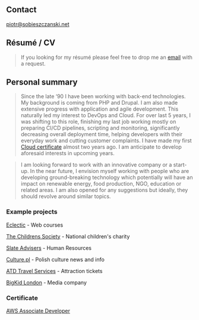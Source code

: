 ## Contact
<a href="mailto: piotr@sobieszczanski.net">piotr@sobieszczanski.net</a>

## Résumé / CV
> If you looking for my résumé please feel free to drop me an <a href="mailto: piotr@sobieszczanski.net">email</a> with a request.

## Personal summary
> Since the late ‘90 I have been working with back-end technologies. My background is coming from PHP and Drupal. I am also made extensive progress with application and agile development. This naturally led my interest to DevOps and Cloud. For over last 5 years, I was shifting to this role, finishing my last job working mostly on preparing CI/CD pipelines, scripting and monitoring, significantly decreasing overall deployment time, helping developers with their everyday work and cutting customer complaints. I have made my first <a href="https://bit.ly/aws-cert" target="\_blank">Cloud certificate</a> almost two years ago. I am anticipate to develop aforesaid interests in upcoming years.

> I am looking forward to work with an innovative company or a start-up. In the near future, I envision myself working with people who are developing ground-breaking technology which potentially will have an impact on renewable energy, food production, NGO, education or related areas. I am also opened for any suggestions but ideally, they should revolve around similar topics.


<h3>Example projects</h3>
<p><a href="https://www.eclectic.ca/">Eclectic</a> - Web courses</p>
<p><a href="https://www.childrenssociety.org.uk">The Childrens Society</a> - National children's charity</p>
<p><a href="https://www.slateadvisers.com/">Slate Advisers</a> - Human Resources</p>
<p><a href="https://culture.pl/pl">Culture.pl</a> - Polish culture news and info</p>
<p><a href="https://www.atdtravelservices.co.uk/">ATD Travel Services</a> - Attraction tickets</p>
<p><a href="https://wearebigkid.com">BigKid London</a> - Media company</p>

<h3>Certificate</h3>
<p><a href="https://bit.ly/aws-cert">AWS Associate Developer</a></p>


<!-- 3. Relevant experience
4. Provide context
5. Relevant skills
11. Your photo -->
